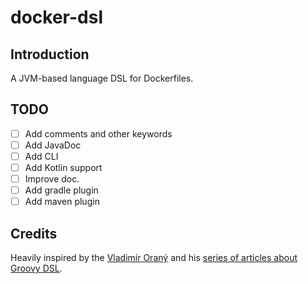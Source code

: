 # docker-dsl

## Introduction

A JVM-based language DSL for Dockerfiles.

## TODO

- [ ] Add comments and other keywords
- [ ] Add JavaDoc
- [ ] Add CLI
- [ ] Add Kotlin support
- [ ] Improve doc.
- [ ] Add gradle plugin
- [ ] Add maven plugin

## Credits

Heavily inspired by the [Vladimír Oraný](http://vladimir.orany.cz/groovy-dsl-workshop/) and his [series 
of articles about Groovy DSL](https://medium.com/@musketyr/groovy-dsl-builders-1-the-concept-2d5a97fa0a51).
